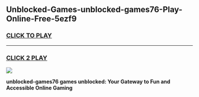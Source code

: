 
## Unblocked-Games-unblocked-games76-Play-Online-Free-5ezf9
<h3>
<a href="https://premium76.site?title=unblocked-games76&ref=26A">CLICK TO PLAY</a></h3>
<hr>

<h3>
<a href="https://premium76.site?title=unblocked-games76&ref=26A">CLICK 2 PLAY</a>
  
</h3>

<a href="https://premium76.site?title=unblocked-games76&ref=26A"><img src="https://clearcache.store/games.png"></a>


**unblocked-games76 games unblocked: Your Gateway to Fun and Accessible Online Gaming**
